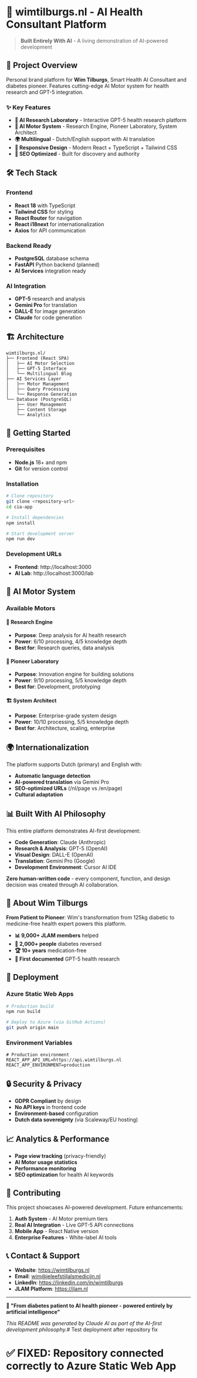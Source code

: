 # 🤖 wimtilburgs.nl - AI Health Consultant Platform

> **Built Entirely With AI** - A living demonstration of AI-powered development

## 🚀 Project Overview

Personal brand platform for **Wim Tilburgs**, Smart Health AI Consultant and diabetes pioneer. Features cutting-edge AI Motor system for health research and GPT-5 integration.

### ✨ Key Features

- **🔬 AI Research Laboratory** - Interactive GPT-5 health research platform
- **🤖 AI Motor System** - Research Engine, Pioneer Laboratory, System Architect
- **🌍 Multilingual** - Dutch/English support with AI translation
- **📱 Responsive Design** - Modern React + TypeScript + Tailwind CSS
- **🎯 SEO Optimized** - Built for discovery and authority

## 🛠 Tech Stack

### Frontend
- **React 18** with TypeScript
- **Tailwind CSS** for styling
- **React Router** for navigation
- **React i18next** for internationalization
- **Axios** for API communication

### Backend Ready
- **PostgreSQL** database schema
- **FastAPI** Python backend (planned)
- **AI Services** integration ready

### AI Integration
- **GPT-5** research and analysis
- **Gemini Pro** for translation
- **DALL-E** for image generation
- **Claude** for code generation

## 🏗 Architecture

```
wimtilburgs.nl/
├── Frontend (React SPA)
│   ├── AI Motor Selection
│   ├── GPT-5 Interface
│   └── Multilingual Blog
├── AI Services Layer
│   ├── Motor Management
│   ├── Query Processing
│   └── Response Generation
└── Database (PostgreSQL)
    ├── User Management
    ├── Content Storage
    └── Analytics
```

## 🚀 Getting Started

### Prerequisites
- **Node.js** 18+ and npm
- **Git** for version control

### Installation
```bash
# Clone repository
git clone <repository-url>
cd cia-app

# Install dependencies
npm install

# Start development server
npm run dev
```

### Development URLs
- **Frontend**: http://localhost:3000
- **AI Lab**: http://localhost:3000/lab

## 🧪 AI Motor System

### Available Motors

#### 🔬 Research Engine
- **Purpose**: Deep analysis for AI health research
- **Power**: 6/10 processing, 4/5 knowledge depth
- **Best for**: Research queries, data analysis

#### 🚀 Pioneer Laboratory  
- **Purpose**: Innovation engine for building solutions
- **Power**: 9/10 processing, 5/5 knowledge depth
- **Best for**: Development, prototyping

#### 🏗️ System Architect
- **Purpose**: Enterprise-grade system design
- **Power**: 10/10 processing, 5/5 knowledge depth
- **Best for**: Architecture, scaling, enterprise

## 🌍 Internationalization

The platform supports Dutch (primary) and English with:
- **Automatic language detection**
- **AI-powered translation** via Gemini Pro
- **SEO-optimized URLs** (/nl/page vs /en/page)
- **Cultural adaptation**

## 📊 Built With AI Philosophy

This entire platform demonstrates AI-first development:
- **Code Generation**: Claude (Anthropic)
- **Research & Analysis**: GPT-5 (OpenAI)
- **Visual Design**: DALL-E (OpenAI)
- **Translation**: Gemini Pro (Google)
- **Development Environment**: Cursor AI IDE

**Zero human-written code** - every component, function, and design decision was created through AI collaboration.

## 🏥 About Wim Tilburgs

**From Patient to Pioneer**: Wim's transformation from 125kg diabetic to medicine-free health expert powers this platform.

- **📊 9,000+ JLAM members** helped
- **💪 2,000+ people** diabetes reversed  
- **🏆 10+ years** medication-free
- **🔬 First documented** GPT-5 health research

## 🚀 Deployment

### Azure Static Web Apps
```bash
# Production build
npm run build

# Deploy to Azure (via GitHub Actions)
git push origin main
```

### Environment Variables
```env
# Production environment
REACT_APP_API_URL=https://api.wimtilburgs.nl
REACT_APP_ENVIRONMENT=production
```

## 🔒 Security & Privacy

- **GDPR Compliant** by design
- **No API keys** in frontend code
- **Environment-based** configuration
- **Dutch data sovereignty** (via Scaleway/EU hosting)

## 📈 Analytics & Performance

- **Page view tracking** (privacy-friendly)
- **AI Motor usage statistics**
- **Performance monitoring**
- **SEO optimization** for health AI keywords

## 🤝 Contributing

This project showcases AI-powered development. Future enhancements:

1. **Auth System** - AI Motor premium tiers
2. **Real AI Integration** - Live GPT-5 API connections
3. **Mobile App** - React Native version
4. **Enterprise Features** - White-label AI tools

## 📞 Contact & Support

- **Website**: https://wimtilburgs.nl
- **Email**: wim@jeleefstijlalsmedicijn.nl  
- **LinkedIn**: https://linkedin.com/in/wimtilburgs
- **JLAM Platform**: https://jlam.nl

---

**🤖 "From diabetes patient to AI health pioneer - powered entirely by artificial intelligence"**

*This README was generated by Claude AI as part of the AI-first development philosophy.*# Test deployment after repository fix
# ✅ FIXED: Repository connected correctly to Azure Static Web App
